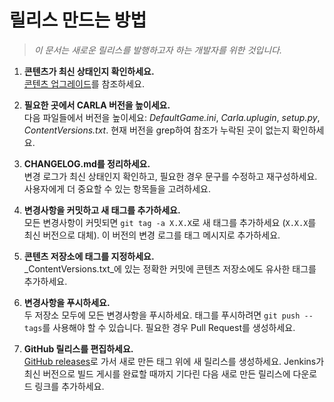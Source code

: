 # 릴리스 만드는 방법

> _이 문서는 새로운 릴리스를 발행하고자 하는 개발자를 위한 것입니다._

1. **콘텐츠가 최신 상태인지 확인하세요.**<br>
   [콘텐츠 업그레이드](tuto_D_contribute_assets.md)를 참조하세요.

2. **필요한 곳에서 CARLA 버전을 높이세요.**<br>
   다음 파일들에서 버전을 높이세요: _DefaultGame.ini_, _Carla.uplugin_, 
   _setup.py_, _ContentVersions.txt_. 현재 버전을 grep하여 참조가 누락된 곳이 
   없는지 확인하세요.

3. **CHANGELOG.md를 정리하세요.**<br>
   변경 로그가 최신 상태인지 확인하고, 필요한 경우 문구를 수정하고 재구성하세요.
   사용자에게 더 중요할 수 있는 항목들을 고려하세요.

4. **변경사항을 커밋하고 새 태그를 추가하세요.**<br>
   모든 변경사항이 커밋되면 `git tag -a X.X.X`로 새 태그를 추가하세요
   (`X.X.X`를 최신 버전으로 대체). 이 버전의 변경 로그를 태그 메시지로 
   추가하세요.

5. **콘텐츠 저장소에 태그를 지정하세요.**<br>
   _ContentVersions.txt_에 있는 정확한 커밋에 콘텐츠 저장소에도 유사한 
   태그를 추가하세요.

6. **변경사항을 푸시하세요.**<br>
   두 저장소 모두에 모든 변경사항을 푸시하세요. 태그를 푸시하려면 
   `git push --tags`를 사용해야 할 수 있습니다. 필요한 경우 Pull Request를 
   생성하세요.

7. **GitHub 릴리스를 편집하세요.**<br>
   [GitHub releases](https://github.com/carla-simulator/carla/releases)로 가서
   새로 만든 태그 위에 새 릴리스를 생성하세요. Jenkins가 최신 버전으로 빌드 
   게시를 완료할 때까지 기다린 다음 새로 만든 릴리스에 다운로드 링크를 
   추가하세요.
